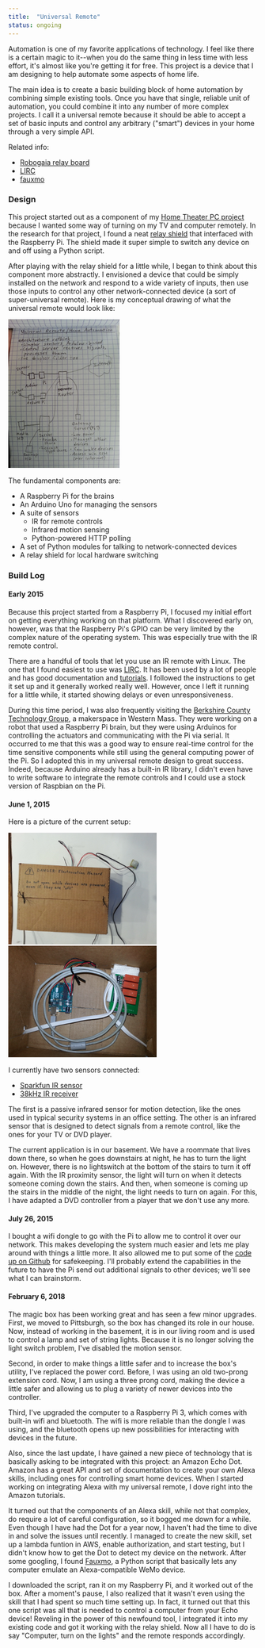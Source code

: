 ```yaml
---
title:  "Universal Remote"
status: ongoing
---
```


Automation is one of my favorite applications of technology. I feel like there is a certain magic to it--when you do the same thing in less time with less effort, it's almost like you're getting it for free. This project is a device that I am designing to help automate some aspects of home life.

The main idea is to create a basic building block of home automation by combining simple existing tools. Once you have that single, reliable unit of automation, you could combine it into any number of more complex projects. I call it a universal remote because it should be able to accept a set of basic inputs and control any arbitrary ("smart") devices in your home through a very simple API.

Related info:

* [Robogaia relay board](http://www.robogaia.com/4-relays-raspberry-pi-plateshield.html)
* [LIRC](http://aron.ws/projects/lirc_rpi/)
* [fauxmo](https://github.com/makermusings/fauxmo)

### Design
This project started out as a component of my [Home Theater PC project](HomeTheaterPC.html) because I wanted some way of turning on my TV and computer remotely. In the research for that project, I found a neat [relay shield](http://www.robogaia.com/4-relays-raspberry-pi-plateshield.html) that interfaced with the Raspberry Pi. The shield made it super simple to switch any device on and off using a Python script.

After playing with the relay shield for a little while, I began to think about this component more abstractly. I envisioned a device that could be simply installed on the network and respond to a wide variety of inputs, then use those inputs to control any other network-connected device (a sort of super-universal remote). Here is my conceptual drawing of what the universal remote would look like:

![](/pictures/UR_Concept.png)

The fundamental components are:
* A Raspberry Pi for the brains
* An Arduino Uno for managing the sensors
* A suite of sensors
  - IR for remote controls
  - Infrared motion sensing
  - Python-powered HTTP polling
* A set of Python modules for talking to network-connected devices
* A relay shield for local hardware switching

### Build Log
#### Early 2015
Because this project started from a Raspberry Pi, I focused my initial effort on getting everything working on that platform. What I discovered early on, however, was that the Raspberry Pi's GPIO can be very limited by the complex nature of the operating system. This was especially true with the IR remote control.

There are a handful of tools that let you use an IR remote with Linux. The one that I found easiest to use was [LIRC](www.lirc.org). It has been used by a lot of people and has good documentation and [tutorials](http://www.instructables.com/id/Add-Infrared-Interface-to-Your-Raspberry-Pi/#step1). I followed the instructions to get it set up and it generally worked really well. However, once I left it running for a little while, it started showing delays or even unresponsiveness.

During this time period, I was also frequently visiting the [Berkshire County Technology Group](https://www.meetup.com/Berkshire-County-Technology-Group/), a makerspace in Western Mass. They were working on a robot that used a Raspberry Pi brain, but they were using Arduinos for controlling the actuators and communicating with the Pi via serial. It occurred to me that this was a good way to ensure real-time control for the time sensitive components while still using the general computing power of the Pi. So I adopted this in my universal remote design to great success. Indeed, because Arduino already has a built-in IR library, I didn't even have to write software to integrate the remote controls and I could use a stock version of Raspbian on the Pi.

#### June 1, 2015
Here is a picture of the current setup:

![](/pictures/UR_Box1.png)
![](/pictures/UR_Box2.png)

I currently have two sensors connected:

* [Sparkfun IR sensor](https://www.sparkfun.com/products/13285)
* [38kHz IR receiver](http://www.digikey.com/product-search/EN?mpart=TSOP38238&vendor=751)

The first is a passive infrared sensor for motion detection, like the ones used in typical security systems in an office setting. The other is an infrared sensor that is designed to detect signals from a remote control, like the ones for your TV or DVD player.

The current application is in our basement. We have a roommate that lives down there, so when he goes downstairs at night, he has to turn the light on. However, there is no lightswitch at the bottom of the stairs to turn it off again. With the IR proximity sensor, the light will turn on when it detects someone coming down the stairs. And then, when someone is coming up the stairs in the middle of the night, the light needs to turn on again. For this, I have adapted a DVD controller from a player that we don\'t use any more. 

#### July 26, 2015
I bought a wifi dongle to go with the Pi to allow me to control it over our network. This makes developing the system much easier and lets me play around with things a little more. It also allowed me to put some of the [code up on Github](https://github.com/Angineer/Automation) for safekeeping. I\'ll probably extend the capabilities in the future to have the Pi send out additional signals to other devices; we\'ll see what I can brainstorm.

#### February 6, 2018
The magic box has been working great and has seen a few minor upgrades. First, we moved to Pittsburgh, so the box has changed its role in our house. Now, instead of working in the basement, it is in our living room and is used to control a lamp and set of string lights. Because it is no longer solving the light switch problem, I've disabled the motion sensor.

Second, in order to make things a little safer and to increase the box's utility, I've replaced the power cord. Before, I was using an old two-prong extension cord. Now, I am using a three prong cord, making the device a little safer and allowing us to plug a variety of newer devices into the controller.

Third, I've upgraded the computer to a Raspberry Pi 3, which comes with built-in wifi and bluetooth. The wifi is more reliable than the dongle I was using, and the bluetooth opens up new possibilities for interacting with devices in the future.

Also, since the last update, I have gained a new piece of technology that is basically asking to be integrated with this project: an Amazon Echo Dot. Amazon has a great API and set of documentation to create your own Alexa skills, including ones for controlling smart home devices. When I started working on integrating Alexa with my universal remote, I dove right into the Amazon tutorials.

It turned out that the components of an Alexa skill, while not that complex, do require a lot of careful configuration, so it bogged me down for a while. Even though I have had the Dot for a year now, I haven't had the time to dive in and solve the issues until recently. I managed to create the new skill, set up a lambda funtion in AWS, enable authorization, and start testing, but I didn't know how to get the Dot to detect my device on the network. After some googling, I found [Fauxmo](https://github.com/makermusings/fauxmo), a Python script that basically lets any computer emulate an Alexa-compatible WeMo device.

I downloaded the script, ran it on my Raspberry Pi, and it worked out of the box. After a moment's pause, I also realized that it wasn't even using the skill that I had spent so much time setting up. In fact, it turned out that this one script was all that is needed to control a computer from your Echo device! Reveling in the power of this newfound tool, I integrated it into my existing code and got it working with the relay shield. Now all I have to do is say "Computer, turn on the lights" and the remote responds accordingly.

